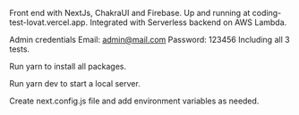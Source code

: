 Front end with NextJs, ChakraUI and Firebase. Up and running at coding-test-lovat.vercel.app. Integrated with Serverless backend on AWS Lambda.

Admin credentials
Email: admin@mail.com
Password: 123456
Including all 3 tests.

Run yarn to install all packages.

Run yarn dev to start a local server.

Create next.config.js file and add environment variables as needed.



